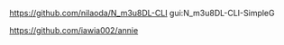 https://github.com/nilaoda/N_m3u8DL-CLI gui:N_m3u8DL-CLI-SimpleG

https://github.com/iawia002/annie

